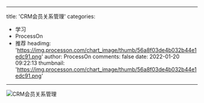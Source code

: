 
---
title: 'CRM会员关系管理'
categories: 
 - 学习
 - ProcessOn
 - 推荐
headimg: 'https://img.processon.com/chart_image/thumb/56a8f03de4b032b44e1edc91.png'
author: ProcessOn
comments: false
date: 2022-01-20 09:22:13
thumbnail: 'https://img.processon.com/chart_image/thumb/56a8f03de4b032b44e1edc91.png'
---

<div>   
<img class="thumb" alt="CRM会员关系管理" src="https://img.processon.com/chart_image/thumb/56a8f03de4b032b44e1edc91.png" referrerpolicy="no-referrer">
<p></p>  
</div>
            